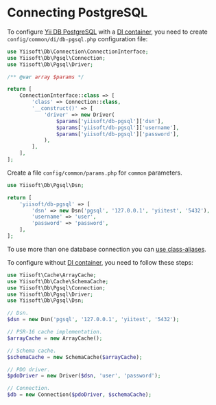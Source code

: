 # Connecting PostgreSQL

To configure [Yii DB PostgreSQL](https://github.com/yiisoft/db-pgsql) with
a [DI container](https://github.com/yiisoft/di), you need to create `config/common/di/db-pgsql.php` configuration file:

```php
use Yiisoft\Db\Connection\ConnectionInterface;
use Yiisoft\Db\Pgsql\Connection;
use Yiisoft\Db\Pgsql\Driver;

/** @var array $params */

return [
    ConnectionInterface::class => [
        'class' => Connection::class,
        '__construct()' => [
            'driver' => new Driver(
                $params['yiisoft/db-pgsql']['dsn'],
                $params['yiisoft/db-pgsql']['username'],
                $params['yiisoft/db-pgsql']['password'],
            ),
        ],
    ],
];
```

Create a file `config/common/params.php` for `common` parameters.

```php
use Yiisoft\Db\Pgsql\Dsn;

return [
    'yiisoft/db-pgsql' => [
        'dsn' => new Dsn('pgsql', '127.0.0.1', 'yiitest', '5432'),
        'username' => 'user',
        'password' => 'password',
    ],
];
```

To use more than one database connection you can
[use class-aliases](https://github.com/yiisoft/di#using-class-aliases-for-specific-configuration).

To configure without [DI container](https://github.com/yiisoft/di), you need to follow these steps:

```php
use Yiisoft\Cache\ArrayCache;
use Yiisoft\Db\Cache\SchemaCache;
use Yiisoft\Db\Pgsql\Connection;
use Yiisoft\Db\Pgsql\Driver;
use Yiisoft\Db\Pgsql\Dsn;

// Dsn.
$dsn = new Dsn('pgsql', '127.0.0.1', 'yiitest', '5432');

// PSR-16 cache implementation.
$arrayCache = new ArrayCache();

// Schema cache.
$schemaCache = new SchemaCache($arrayCache);

// PDO driver.
$pdoDriver = new Driver($dsn, 'user', 'password'); 

// Connection.
$db = new Connection($pdoDriver, $schemaCache);
```
